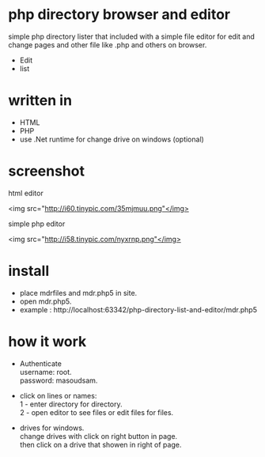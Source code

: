 php directory browser and editor
==============================

simple php directory lister that included with a simple file editor for edit and change pages and other file like .php and others on browser.

- Edit
- list

written in
==============================

- HTML
- PHP
- use .Net runtime for change drive on windows (optional)

screenshot
==============================

html editor

<img src="http://i60.tinypic.com/35mjmuu.png"</img>

simple php editor

<img src="http://i58.tinypic.com/nyxrnp.png"</img>

install
==============================

- place mdrfiles and mdr.php5 in site.
- open mdr.php5.
- example : http://localhost:63342/php-directory-list-and-editor/mdr.php5

how it work
==============================

- Authenticate<br>
username: root.<br>
password: masoudsam.

- click on lines or names:<br>
1 - enter directory for directory.<br>
2 - open editor to see files or edit files for files.

- drives for windows.<br>
change drives with click on right button in page.<br>
then click on a drive that showen in right of page.